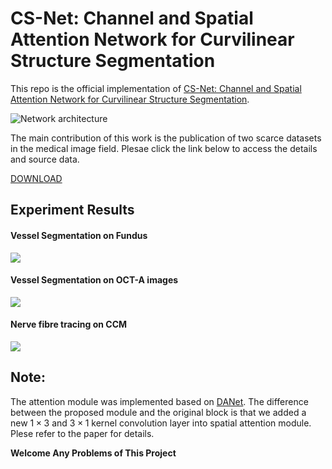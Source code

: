 # CS-Net: Channel and Spatial Attention Network for Curvilinear Structure Segmentation

This repo is the official implementation of [CS-Net: Channel and Spatial Attention Network for Curvilinear Structure Segmentation](https://link.springer.com/chapter/10.1007/978-3-030-32239-7_80).

![Network architecture](https://tva1.sinaimg.cn/large/006y8mN6ly1g82eztkb0wj31e40u0axe.jpg)

The main contribution of this work is the publication of two scarce datasets in the medical image field.  Plesae click the link below to access the details and source data.

[DOWNLOAD](http://www.imed-lab.com/?p=16073) 

## Experiment Results

#### Vessel Segmentation on Fundus

![](https://tva1.sinaimg.cn/large/006y8mN6ly1g82f22kgj6j315t0lv1f7.jpg)

#### Vessel Segmentation on OCT-A images

![](https://tva1.sinaimg.cn/large/006y8mN6ly1g82f2qvdw5j31ew0brke8.jpg)

#### Nerve fibre tracing on CCM

![](https://tva1.sinaimg.cn/large/006y8mN6ly1g82f39bqm7j31g70lxqnb.jpg)

## Note:

The attention module was implemented based on [DANet](https://github.com/junfu1115/DANet). The difference between the proposed module and the original block is that  we added a new $1\times 3$ and $3 \times 1$ kernel convolution layer into spatial attention module. Plese refer to the paper for details.

**Welcome Any Problems of This Project**

